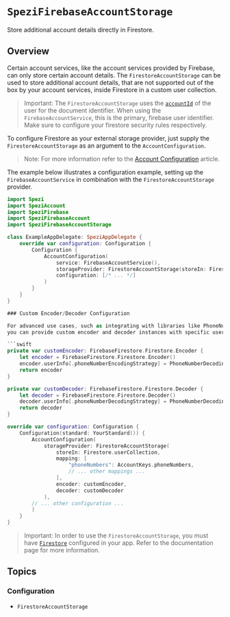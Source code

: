 # ``SpeziFirebaseAccountStorage``

<!--

This source file is part of the Stanford Spezi open-source project

SPDX-FileCopyrightText: 2024 Stanford University and the project authors (see CONTRIBUTORS.md)

SPDX-License-Identifier: MIT

-->

Store additional account details directly in Firestore.

## Overview

Certain account services, like the account services provided by Firebase, can only store certain account details.
The ``FirestoreAccountStorage`` can be used to store additional account details, that are not supported out of the box by your account services,
inside Firestore in a custom user collection.

> Important: The `FirestoreAccountStorage` uses the [`accountId`](https://swiftpackageindex.com/stanfordspezi/speziaccount/documentation/speziaccount/accountdetails/accountid)
  of the user for the document identifier. When using the `FirebaseAccountService`, this is the primary, firebase user identifier. Make sure to configure your firestore security rules respectively.

To configure Firestore as your external storage provider, just supply the ``FirestoreAccountStorage`` as an argument to the `AccountConfiguration`.

> Note: For more information refer to the
 [Account Configuration](https://swiftpackageindex.com/stanfordspezi/speziaccount/documentation/speziaccount/initial-setup#Account-Configuration) article.

The example below illustrates a configuration example, setting up the `FirebaseAccountService` in combination with the `FirestoreAccountStorage` provider.

```swift
import Spezi
import SpeziAccount
import SpeziFirebase
import SpeziFirebaseAccount
import SpeziFirebaseAccountStorage

class ExampleAppDelegate: SpeziAppDelegate {
    override var configuration: Configuration {
        Configuration {
            AccountConfiguration(
                service: FirebaseAccountService(),
                storageProvider: FirestoreAccountStorage(storeIn: Firestore.firestore().collection("users")),
                configuration: [/* ... */]
            )
        }
    }
}

### Custom Encoder/Decoder Configuration

For advanced use cases, such as integrating with libraries like PhoneNumberKit where you might want to set specific encoding/decoding strategies,
you can provide custom encoder and decoder instances with specific userInfo configurations.

```swift
private var customEncoder: FirebaseFirestore.Firestore.Encoder {
    let encoder = FirebaseFirestore.Firestore.Encoder()
    encoder.userInfo[.phoneNumberEncodingStrategy] = PhoneNumberDecodingStrategy.e164
    return encoder
}

private var customDecoder: FirebaseFirestore.Firestore.Decoder {
    let decoder = FirebaseFirestore.Firestore.Decoder()
    decoder.userInfo[.phoneNumberDecodingStrategy] = PhoneNumberDecodingStrategy.e164
    return decoder
}

override var configuration: Configuration {
    Configuration(standard: YourStandard()) {
        AccountConfiguration(
            storageProvider: FirestoreAccountStorage(
                storeIn: Firestore.userCollection,
                mapping: [
                    "phoneNumbers": AccountKeys.phoneNumbers,
                    // ... other mappings ...
                ],
                encoder: customEncoder,
                decoder: customDecoder
            ),
        // ... other configuration ...
        )
    }
}
```

> Important: In order to use the `FirestoreAccountStorage`, you must have [`Firestore`](https://swiftpackageindex.com/stanfordspezi/spezifirebase/main/documentation/spezifirestore/firestore)
    configured in your app. Refer to the documentation page for more information.

## Topics

### Configuration

- ``FirestoreAccountStorage``
